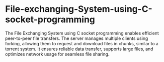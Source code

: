 # File-exchanging-System-using-C-socket-programming
The File Exchanging System using C socket programming enables efficient peer-to-peer file transfers. The server manages multiple clients using forking, allowing them to request and download files in chunks, similar to a torrent system. It ensures reliable data transfer, supports large files, and optimizes network usage for seamless file sharing.
